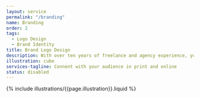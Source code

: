 ```yaml
---
layout: service
permalink: "/branding"
name: Branding
order: 2
tags:
  - Logo Design
  - Brand Identity
title: Brand Logo Design
description: With over ten years of freelance and agency experience, you can be assured that you will receive a logo that will stand out without going out of style. I deliver high-quality work that will look great both in print and on screen.
illustration: cube
services-tagline: Connent with your audience in print and online
status: disabled
---
```


<!-- Hero illustration -->

{% include illustrations/{{page.illustration}}.liquid %}
